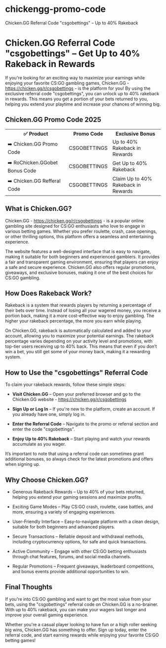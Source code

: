 # chickengg-promo-code
Chicken.GG Referral Code "csgobettings" – Up to 40% Rakeback

<h1>Chicken.GG Referral Code "csgobettings" – Get Up to 40% Rakeback in Rewards</h1>

If you're looking for an exciting way to maximize your earnings while enjoying your favorite CS:GO gambling games, Chicken.GG - https://chicken.gg/r/csgobettings - is the platform for you! By using the exclusive referral code "csgobettings", you can unlock up to 40% rakeback in rewards. This means you get a portion of your bets returned to you, helping you extend your playtime and increase your chances of winning big.

<H2>Chicken.GG Promo Code 2025</H2>
 <table>
  <tr>
    <th>✅ Product</th>
    <th>Promo Code</th>
    <th>Exclusive Bonus</th>
  </tr>
  <tr>
    <td>➡️ Chicken.GG Promo Code</td>
    <td>CSGOBETTINGS</td>
    <td>Up to 40% Rakeback in Rewards</td>
  </tr>
  <tr>
   <td>➡️ RoChicken.GGobet Bonus Code</td>
    <td>CSGOBETTINGS</td>
    <td>Get Up to 40% Rakeback</td>
  </tr>
  <tr>
  <td>➡️ Chicken.GG Refferal Code</td>
    <td>CSGOBETTINGS</td>
      <td>Claim Up to 40% Rakeback in Rewards</td>
  </tr>
</table>

<h2>What is Chicken.GG?</h2>

Chicken.GG - https://chicken.gg/r/csgobettings - is a popular online gambling site designed for CS:GO enthusiasts who love to engage in various betting games. Whether you prefer roulette, crash, case openings, or other thrilling options, this platform offers a seamless and entertaining experience.

The website features a well-designed interface that is easy to navigate, making it suitable for both beginners and experienced gamblers. It provides a fair and transparent gaming environment, ensuring that players can enjoy a safe and secure experience. Chicken.GG also offers regular promotions, giveaways, and exclusive bonuses, making it one of the best choices for CS:GO gambling.

<h2>How Does Rakeback Work?</h2>

Rakeback is a system that rewards players by returning a percentage of their bets over time. Instead of losing all your wagered money, you receive a portion back, making it a more cost-effective way to enjoy gambling. The higher your rakeback percentage, the more you earn while playing.

On Chicken.GG, rakeback is automatically calculated and added to your account, allowing you to maximize your potential earnings. The rakeback percentage varies depending on your activity level and promotions, with top-tier users receiving up to 40% back. This means that even if you don’t win a bet, you still get some of your money back, making it a rewarding system.

<h2>How to Use the "csgobettings" Referral Code</h2>

To claim your rakeback rewards, follow these simple steps:

- **Visit Chicken.GG** – Open your preferred browser and go to the Chicken.GG website - https://chicken.gg/r/csgobettings

- **Sign Up or Log In** – If you're new to the platform, create an account. If you already have one, simply log in.

- **Enter the Referral Code** – Navigate to the promo or referral section and enter the code "csgobettings".

- **Enjoy Up to 40% Rakeback** – Start playing and watch your rewards accumulate as you wager.

It’s important to note that using a referral code can sometimes grant additional bonuses, so always check for the latest promotions and offers when signing up.

<h2>Why Choose Chicken.GG?</h2>

- Generous Rakeback Rewards – Up to 40% of your bets returned, helping you extend your gaming sessions and maximize profits.

- Exciting Game Modes – Play CS:GO crash, roulette, case battles, and more, ensuring a variety of engaging experiences.

- User-Friendly Interface – Easy-to-navigate platform with a clean design, suitable for both beginners and advanced players.

- Secure Transactions – Reliable deposit and withdrawal methods, including cryptocurrency options, for safe and quick transactions.

- Active Community – Engage with other CS:GO betting enthusiasts through chat features, forums, and social media channels.

- Regular Promotions – Frequent giveaways, leaderboard competitions, and bonus events provide additional opportunities to win.

<h2>Final Thoughts</h2>

If you're into CS:GO gambling and want to get the most value from your bets, using the "csgobettings" referral code on Chicken.GG is a no-brainer. With up to 40% rakeback, you can make your wagers last longer and improve your overall gaming experience.

Whether you're a casual player looking to have fun or a high roller seeking big wins, Chicken.GG has something to offer. Sign up today, enter the referral code, and start earning rewards while enjoying your favorite CS:GO betting games!

